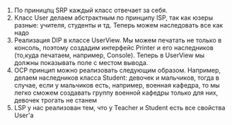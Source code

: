 1. По приницпц SRP каждый класс отвечает за себя.
2. Класс User делаем абстрактным по принципу ISP, так как юзеры разные: учителя, студенты и тд. Теперь можем наследовать все как надо
3. Реализация DIP в классе UserView. Мы можем печатать не только в консоль, поэтому создадим интерфейс Printer и его наследников (то,куда печатаем, например, Console). Теперь в UserView мы должны показывать поле с местом вывода. 
4. OCP принцип можно реализовать следующим образом. Например, делаем наследников класса Student: девочек и мальчиков, тогда в случае, если у мальчиков есть, например, военная кафедра, то мы легко сможем создавать группу военной кафедры только для них, девочек трогать не станем 
5. LSP у нас реализован тем, что у Teacher и Student есть все свойства User'а